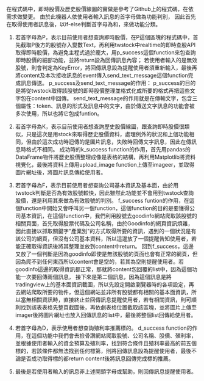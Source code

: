 在程式碼中，即時股價及歷史股價線圖的實做是參考了Github上的程式碼，在依需求做變更。
由於此機器人依使用者輸入訊息的首字母做為功能判別，
因此首先在取得使用者訊息後，以if-else判斷首字母為和，來做功能分類。

1. 若首字母為P，表示目前使用者想查詢即時股價，在P這個區塊的程式碼中，首先截取P後方的股號存入變數Text，再利用twstock中realtime的即時查股API取得即時股價，為避免主程式過於龐大，用p_success這個function來包查詢即時股價的細部功能，並將return設為回傳訊息內容；
若使用者輸入的是無效股號，則會判定為KeyError，將回傳訊息設為提醒使用者須重新輸入，最後再將content及本次接收訊息的event傳入send_text_message這個function完成訊息傳送。
p_success及send_text_message的作用：
p_success的目的是將從twstock取得該股號的即時股價整理並格式化成所要的格式再把這些文字包在content中回傳。
send_text_message的作用就是在傳輸文字，包含三個屬性：token、訊息的形式及訊息中的文字，由於傳送文字訊息的功能會被多次使用，所以也將它包成funtion。

2. 若首字母為K，表示目前使用者想查詢歷史股價線圖，跟查詢即時股價很類似，只是這次是用stock來取得歷史股價資料，處理例外的狀況和上個功能相同，但由於這次成功時迴傳的是圖片訊息，失敗時回傳文字訊息，因此在傳訊息時格式不相同。
成功時的k_success function的作用，首先用pandas的DataFrame物件將歷史股價整理成像是表格的結構，再利用Matplotlib將資料視覺化，最後將資料上傳用upload_image function上傳至imageer，並取得圖片網址後，將圖片訊息傳給使用者。

3. 若首字母為F，表示目前使用者想查詢公司基本資訊及基本面，由於用twstock判斷是否為有效股號較快，因此雖然此功能並不會用到twstock查詢股價，還是利用其來做為有效股號的判別。
f_success funtion的作用，在這個function中開始又會呼叫另一個function，這個function的目的是要獲得公司基本資訊，在這個function中，我們利用股號去goodinfo網站爬取該股號的相關頁面，首先取得股票代碼及公司名稱，由於Goodinfo的網頁資訊煩雜，因此直接以抓取關鍵字"產業別"的方式取得所要的資訊，遇到的一個狀況是有該公司的網頁，但沒有公司基本資料，所以這邊放了一個提醒告知使用者，若能正確取得資訊後將其整理並放到content中return。
回到f_success，這邊又放了一個判斷是因為goodinfo即使是無該股號的頁面也會有正常的網頁，但因為爬不到任何東西所以content會是空的，若其為空則提醒使用者。若goodinfo這邊的取得資訊都正常，那就將content包回覆的list中，因為這個功能一次要回傳兩個訊息，
接下來是第二個訊息，因為這個訊息是將tradingview上的基本面資訊截圖，所以先設定開啟瀏覽器時的各項設定，再去網站爬取所要的物件，但這個網站並非所有股號都有相關的基本面資訊，所以當無相關資訊時，直接終止並回傳訊息提醒使用者，若有相關資訊，則可順利找到該表表格先整頁截圖後，再依劇表格位置截取該區塊，並將圖片上傳至imager後將圖片網址也放入回傳訊息的list中，最後將整個list回傳給使用者。

4. 若首字母為D，表示使用者想查詢殖利率推薦標的。
d_success function的作用，在這個功能中我們會去撿骨讚網站爬取股號、公司名稱、股價、殖利率，並根據使用者輸入的資金預算及殖利率，找到符合條件且殖利率最高的前五個標的，若該條件都無法找到任何標第，則將回傳訊息設為提醒使用者，最後不論是否成功取得標的都return content後將訊息回傳完成標的推薦。

5. 最後是若使用者輸入的訊息非上述開頭字母或幫助，則回傳訊息提醒使用者。
